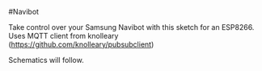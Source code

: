 #Navibot


Take control over your Samsung Navibot with this sketch for an ESP8266.
Uses MQTT client from knolleary (https://github.com/knolleary/pubsubclient) 


Schematics will follow.

